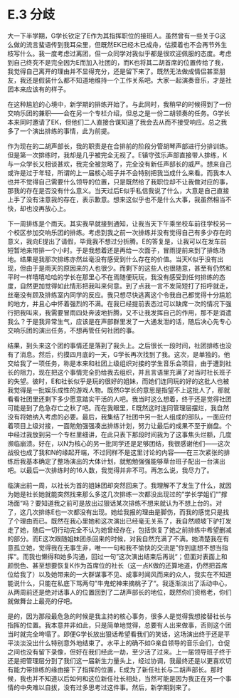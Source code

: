 # E.3 分歧

大一下半学期，G学长钦定了E作为其指挥职位的接班人。虽然曾有一些关于G这么做的流言蜚语传到我耳朵里，但既然EK已经木已成舟，估摸着也不会再节外生枝写什么。我一度考虑过离团，但一众同学对我似乎都是很欢迎佩服的态度。考虑到自己终究不是完全因为E而加入社团的，而K也将其二胡首席的位置传给了我，我觉得自己离开的理由并不显得充分，还是留下来了。既然无法做成情侣甚至朋友，我还是假装什么都不知道地维持一个工作关系吧。大家一起演奏音乐，才是社团本来应该有的样子。

在这种尴尬的心境中，新学期的排练开始了。与此同时，我稍早的时候得到了一份交响乐团的兼职——会在另一个专栏介绍，但总之是一份二胡领奏的任务。G学长本来同时邀请了EK，但他们二人直接合谋知道了我会去从而不接受响应。总之我多了一个演出排练的事情，此为前提。

作为现在的二胡声部长，我的职责是在合排前的阶段分管胡琴声部进行分排训练。但是第一次排练时，我却是几乎被完全无视了。E镇守弦乐声部直接带人排练，K与一众学长又相谈甚欢，我完全被忽略了，完全没有新任声部长的威严。想来自己或许是过于年轻，所谓的上一届核心班子并不会特别把我当成什么来看。而我本人也并不觉得自己需要什么领导的位置，只是既然给了我职位却不让我做对应的事，那我的存在是否没有什么意义。当天过后E似乎私信我说了什么，大意是自己直接上手了没有注意我的存在，表示歉意。想来这似乎也不是什么大事，我虽然相当不快，却也没再放心上。

下一周排练是个雨天。其实我早就接到通知，让我当天下午乘坐校车前往学校另一个校区参加交响乐团的排练。考虑到我之前一次排练并没有觉得自己有多少存在的意义，我向E提出了请假，毕竟我不想过分折腾。E的答复是，让我可以在发车前短暂地来带排一个小时。于是我想着还是再给一次面子，冒雨提前来到了排练场地。结果是我那次排练亦然丝毫没有感受到什么存在的价值。当天K似乎没有出现，但由于是雨天的原因来的人也很少。而剩下的这些人也很随意，甚至有仍然和平时一样嘻嘻哈哈的学长在那里心不在焉随便玩玩，我没有感受到任何排练的态度，自然更加觉得如此情形把我叫来何意。到了点我一言不发简短打了招呼就走，丝毫没有顾及排练室内同学的反应。我只想尽快逃离这个令我自己都觉得十分尴尬的地方，并且心中怀着强烈的不满。在我已经提前表态过可以缺席一次的情况下强行把我叫来，我需要冒雨四处奔波地折腾，又不让我发挥自己的作用，那不是消遣我么？于是我异常生气，应该是在声部群里发了一大通发泄的话，随后决心先专心交响乐团的演出任务，不想再管任何社团的事。

结果，到头来这个团的事情还是落到了我头上。之后很长一段时间，社团排练也没有了消息。然后，约摸四月底的一天，G学长再次找到了我。这次，是单独的。他交给我了一项任务，称是本来和社团上级组织对接的学生音乐会项目，由于遭到社长的阻力，现在把这个事情完全扔给我去组织，并且言语里充满了对当时社长班子的失望。彼时，E和社长似乎是玩的很好的姐妹，而她们连同玩的好的这批人也被我觉得是一批娱乐成性的游戏人物。既然G学长的意思是指望不上这批人了，那就看看社团里还剩下多少愿意踏实干活的人吧。我当时这么想着，终于还是觉得社团可能是到了危急存亡之秋了吧。而在我眼里，E既然这时连同管理层摆烂，我自然没有将她纳入考虑的必要。最后，我集结了社团中另一批人组成的部队，一面应付着项目上级对接，一面勉勉强强凑出排练计划，努力让最后的成果不至于崩盘。个中经过我放到另一个专栏里细讲，在此只表下那段时间我为了这事焦头烂额，几度濒临崩溃。好在，以N为核心的另一批同学还是足够团结，我很感谢他们——这次战役也成了我和N的缘起开端，不过同样不是这里讨论的内容——在三次紧张的排练后我基本确定了整场演出的大体计划，就勉勉强强能够草台班子配出一台演出吧。以最后一次排练时的16人数，我觉得并非不可。再怎么说，我尽力了。

临演出前一周，以社长为首的姐妹团却突然回来了。我理解不了发生了什么，就因为她是社长她就能突然找来那么多这几次排练一次都没出现过的”学长学姐们“”撑场面“吗？要知道我之前可是放出过狠话某次排练不想来就认为不想上台的。对了，这几次排练E也一次都没有出现。她给我报的理由是脚伤，而我的感觉只是找了个理由而已。既然在我心里她和这次演出已经毫无关系了，我自然顺坡下驴打发走了她，随后一切行动完全不认为她曾经存在，包括恢复了她之前排练中希望删减的部分。而E这次跟随姐妹团杀回来的时候，对我自然充满了不满。她清楚我在有意孤立她，觉得我在无事生非，唯一一句和我不愉快的交流是”你到底想不想当指挥“。而我也懒得和她多沟通，回过一句”这次演出结束后再说“；但面对表面上和颜悦色、甚至想要恢复K作为首席位的社长（这一点K做的还算地道，仍然把首席位给我了）以及她带来的一大群谋事不见、成事时闻风而来的众人，我实在不知道能说什么，只能在私底下骂两句”牛鬼蛇神来摘桃子了“。我逐渐淡出了活动中心，从两周前还是绝对话事人的位置回到了二胡声部长的地位，既然你们资格老，你们就做舞台上最亮的仔吧。

是的，因为那段最危急的时候是我主持的核心事务，很多人是觉得我想接替社长与指挥的位置。我本意并非如此，只是简单地觉得，总要有人出来做事，否则这个团当时就完全垮塌了。即便G学长放出狠话希望看我们的笑话，这场演出终于还是平平淡淡没出什么特别意外地结束了。水平上的确不如G亲自领导的音乐会们，仓促之间也没有留下录像，但好在我们经此一劫，至少活了过来。上一届领导班子终于还是把管理层分到了我们这一届新生力量头上，经过协调，我最终还是以更喜欢切有能力带排练的缘由接下了指挥的位置，E成为了新任社长与二胡声部长。那时候，我也并不知道以后如何和这位新任社长相处，当然可能是因为我正在另一个事情的中央难以自拔，没有过多思考过这件事。然后，新学期到来了。
